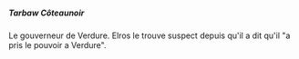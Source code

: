 ##### Tarbaw Côteaunoir
Le gouverneur de Verdure. 
Elros le trouve suspect depuis qu'il a dit qu'il "a pris le pouvoir a Verdure".